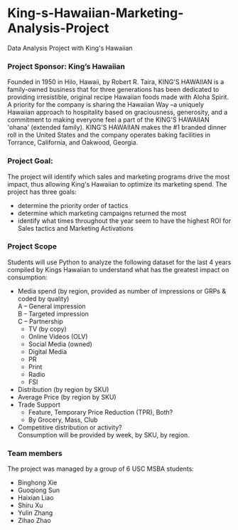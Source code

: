 # King-s-Hawaiian-Marketing-Analysis-Project
Data Analysis Project with King's Hawaiian
### Project Sponsor: King’s Hawaiian
Founded in 1950 in Hilo, Hawaii, by Robert R. Taira, KING'S HAWAIIAN is a family-owned
business that for three generations has been dedicated to providing irresistible, original recipe
Hawaiian foods made with Aloha Spirit. A priority for the company is sharing the Hawaiian Way
–a uniquely Hawaiian approach to hospitality based on graciousness, generosity, and a
commitment to making everyone feel a part of the KING'S HAWAIIAN 'ohana' (extended family).
KING'S HAWAIIAN makes the #1 branded dinner roll in the United States and the company
operates baking facilities in Torrance, California, and Oakwood, Georgia.

### Project Goal:
The project will identify which sales and marketing programs drive the most impact, thus
allowing King's Hawaiian to optimize its marketing spend. The project has three goals:
- determine the priority order of tactics
- determine which marketing campaigns returned the most
- identify what times throughout the year seem to have the highest ROI for Sales tactics
and Marketing Activations

### Project Scope
Students will use Python to analyze the following dataset for the last 4 years compiled by Kings Hawaiian
to understand what has the greatest impact on consumption:
- Media spend (by region, provided as number of impressions or GRPs & coded by quality)     
      A – General impression      
      B – Targeted impression     
      C – Partnership     
  - TV (by copy)
  - Online Videos (OLV)
  - Social Media (owned)
  - Digital Media
  - PR
  - Print
  - Radio
  - FSI
- Distribution (by region by SKU)
- Average Price (by region by SKU)
- Trade Support
  - Feature, Temporary Price Reduction (TPR), Both?
  - By Grocery, Mass, Club
- Competitive distribution or activity?     
Consumption will be provided by week, by SKU, by region.

### Team members
The project was managed by a group of 6 USC MSBA students:
- Binghong Xie
- Guoqiong Sun
- Haixian Liao
- Shiru Xu
- Yulin Zhang
- Zihao Zhao
